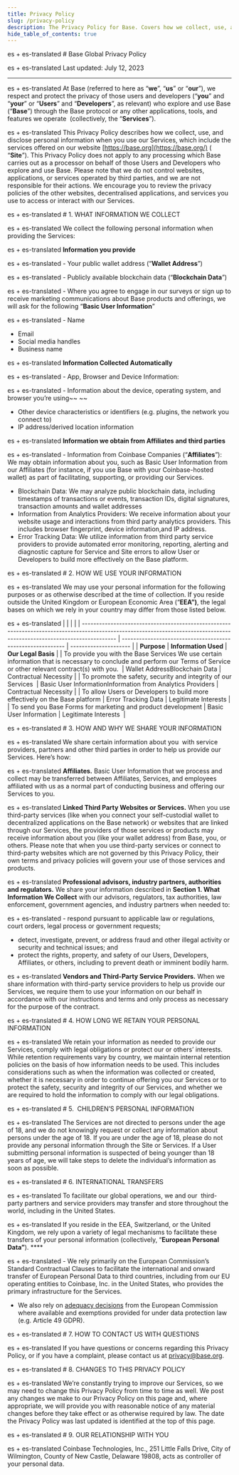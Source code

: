 ```yaml
---
title: Privacy Policy
slug: /privacy-policy
description: The Privacy Policy for Base. Covers how we collect, use, and share personal information of users and developers through our services, including legal bases and data retention.
hide_table_of_contents: true
---
```


es + es-translated # Base Global Privacy Policy

es + es-translated Last updated: July 12, 2023

---

es + es-translated At Base (referred to here as “**we**”, “**us**” or “**our**”), we respect and protect the privacy of those users and developers (“**you**” and “**your**” or “**Users**” and “**Developers**”, as relevant) who explore and use Base (“**Base**”) through the Base protocol or any other applications, tools, and features we operate  (collectively, the “**Services**”).

es + es-translated This Privacy Policy describes how we collect, use, and disclose personal information when you use our Services, which include the services offered on our website [https://base.org](https://base.org/) ( “**Site**”). This Privacy Policy does not apply to any processing which Base carries out as a processor on behalf of those Users and Developers who explore and use Base. Please note that we do not control websites, applications, or services operated by third parties, and we are not responsible for their actions. We encourage you to review the privacy policies of the other websites, decentralised applications, and services you use to access or interact with our Services.

es + es-translated # 1. WHAT INFORMATION WE COLLECT

es + es-translated We collect the following personal information when providing the Services:

es + es-translated **Information you provide**

es + es-translated - Your public wallet address (“**Wallet Address**”)

es + es-translated - Publicly available blockchain data (“**Blockchain Data**”)

es + es-translated - Where you agree to engage in our surveys or sign up to receive marketing communications about Base products and offerings, we will ask for the following “**Basic User Information**”

es + es-translated - Name
  - Email
  - Social media handles
  - Business name

es + es-translated **Information Collected Automatically**

es + es-translated - App, Browser and Device Information:

es + es-translated - Information about the device, operating system, and browser you’re using~~ ~~
- Other device characteristics or identifiers (e.g. plugins, the network you connect to)
- IP address/derived location information

es + es-translated **Information we obtain from Affiliates and third parties**

es + es-translated - Information from Coinbase Companies (“**Affiliates**”):  We may obtain information about you, such as Basic User Information from our Affiliates (for instance, if you use Base with your Coinbase-hosted wallet) as part of facilitating, supporting, or providing our Services.
- Blockchain Data: We may analyze public blockchain data, including timestamps of transactions or events, transaction IDs, digital signatures, transaction amounts and wallet addresses
- Information from Analytics Providers: We receive information about your website usage and interactions from third party analytics providers. This includes browser fingerprint, device information,and IP address.
- Error Tracking Data: We utilize information from third party service providers to provide automated error monitoring, reporting, alerting and diagnostic capture for Service and Site errors to allow User or Developers to build more effectively on the Base platform.

es + es-translated # 2. HOW WE USE YOUR INFORMATION

es + es-translated We may use your personal information for the following purposes or as otherwise described at the time of collection. If you reside outside the United Kingdom or European Economic Area (“**EEA”)**, the legal bases on which we rely in your country may differ from those listed below.

es + es-translated |                                                                                                                                                                          |                                                            |                       |
| ------------------------------------------------------------------------------------------------------------------------------------------------------------------------ | ---------------------------------------------------------- | --------------------- |
| **Purpose**                                                                                                                                                              | **Information Used**                                       | **Our Legal Basis**   |
| To provide you with the Base Services We use certain information that is necessary to conclude and perform our Terms of Service or other relevant contract(s) with you.  | Wallet AddressBlockchain Data                              | Contractual Necessity |
| To promote the safety, security and integrity of our Services                                                                                                            | Basic User InformationInformation from Analytics Providers | Contractual Necessity |
| To allow Users or Developers to build more effectively on the Base platform                                                                                              | Error Tracking Data                                        | Legitimate Interests  |
| To send you Base Forms for marketing and product development                                                                                                             | Basic User Information                                     | Legitimate Interests  |

es + es-translated # 3. HOW AND WHY WE SHARE YOUR INFORMATION

es + es-translated We share certain information about you  with service providers, partners and other third parties in order to help us provide our Services. Here’s how:

es + es-translated **Affiliates.** Basic User Information that we process and collect may be transferred between Affiliates, Services, and employees affiliated with us as a normal part of conducting business and offering our Services to you.

es + es-translated **Linked Third Party Websites or Services.** When you use third-party services (like when you connect your self-custodial wallet to decentralized applications on the Base network) or websites that are linked through our Services, the providers of those services or products may receive information about you (like your wallet address) from Base, you, or others. Please note that when you use third-party services or connect to third-party websites which are not governed by this Privacy Policy, their own terms and privacy policies will govern your use of those services and products.

es + es-translated **Professional advisors, industry partners, authorities and regulators.** We share your information described in **Section 1. What Information We Collect** with our advisors, regulators, tax authorities, law enforcement, government agencies, and industry partners when needed to:

es + es-translated - respond pursuant to applicable law or regulations, court orders, legal process or government requests;
- detect, investigate, prevent, or address fraud and other illegal activity or security and technical issues; and
- protect the rights, property, and safety of our Users, Developers, Affiliates, or others, including to prevent death or imminent bodily harm.

es + es-translated **Vendors and Third-Party Service Providers.** When we share information with third-party service providers to help us provide our Services, we require them to use your information on our behalf in accordance with our instructions and terms and only process as necessary for the purpose of the contract.

es + es-translated # 4. HOW LONG WE RETAIN YOUR PERSONAL INFORMATION

es + es-translated We retain your information as needed to provide our Services, comply with legal obligations or protect our or others’ interests. While retention requirements vary by country, we maintain internal retention policies on the basis of how information needs to be used. This includes considerations such as when the information was collected or created, whether it is necessary in order to continue offering you our Services or to protect the safety, security and integrity of our Services, and whether we are required to hold the information to comply with our legal obligations.

es + es-translated # 5.  CHILDREN’S PERSONAL INFORMATION

es + es-translated The Services are not directed to persons under the age of 18, and we do not knowingly request or collect any information about persons under the age of 18. If you are under the age of 18, please do not provide any personal information through the Site or Services. If a User submitting personal information is suspected of being younger than 18 years of age, we will take steps to delete the individual’s information as soon as possible.

es + es-translated # 6. INTERNATIONAL TRANSFERS

es + es-translated To facilitate our global operations, we and our  third-party partners and service providers may transfer and store throughout the world, including in the United States.

es + es-translated If you reside in the EEA, Switzerland, or the United Kingdom, we rely upon a variety of legal mechanisms to facilitate these transfers of your personal information (collectively, “**European Personal Data”**). \*\*\*\*

es + es-translated - We rely primarily on the European Commission’s Standard Contractual Clauses to facilitate the international and onward transfer of European Personal Data to third countries, including from our EU operating entities to Coinbase, Inc. in the United States, who provides the primary infrastructure for the Services.
- We also rely on [adequacy decisions](https://ec.europa.eu/info/law/law-topic/data-protection/international-dimension-data-protection/adequacy-decisions_en) from the European Commission where available and exemptions provided for under data protection law (e.g. Article 49 GDPR).

es + es-translated # 7. HOW TO CONTACT US WITH QUESTIONS

es + es-translated If you have questions or concerns regarding this Privacy Policy, or if you have a complaint, please contact us at [privacy@base.org](mailto:privacy@base.org).

es + es-translated # 8. CHANGES TO THIS PRIVACY POLICY

es + es-translated We’re constantly trying to improve our Services, so we may need to change this Privacy Policy from time to time as well. We post any changes we make to our Privacy Policy on this page and, where appropriate, we will provide you with reasonable notice of any material changes before they take effect or as otherwise required by law. The date the Privacy Policy was last updated is identified at the top of this page.

es + es-translated # 9. OUR RELATIONSHIP WITH YOU

es + es-translated Coinbase Technologies, Inc., 251 Little Falls Drive, City of Wilmington, County of New Castle, Delaware 19808, acts as controller of your personal data.